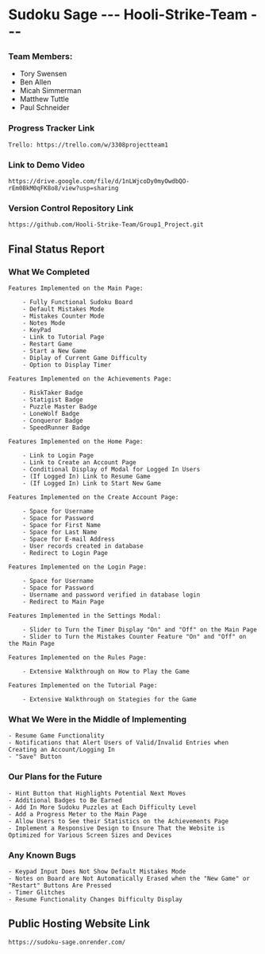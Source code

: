 # Sudoku Sage  --- Hooli-Strike-Team --- # 

### Team Members:

* Tory Swensen 
* Ben Allen 
* Micah Simmerman 
* Matthew Tuttle
* Paul Schneider

### Progress Tracker Link 
    Trello: https://trello.com/w/3308projectteam1
    
    
### Link to Demo Video 
    https://drive.google.com/file/d/1nLWjcoDy0myOwdbQO-rEm0BkM0qFK8o8/view?usp=sharing
    

### Version Control Repository Link 
    https://github.com/Hooli-Strike-Team/Group1_Project.git
    
    
## Final Status Report


### What We Completed ###

    Features Implemented on the Main Page:
    
        - Fully Functional Sudoku Board 
        - Default Mistakes Mode
        - Mistakes Counter Mode 
        - Notes Mode 
        - KeyPad 
        - Link to Tutorial Page
        - Restart Game 
        - Start a New Game  
        - Diplay of Current Game Difficulty 
        - Option to Display Timer 
        
    Features Implemented on the Achievements Page:
    
        - RiskTaker Badge 
        - Statigist Badge
        - Puzzle Master Badge 
        - LoneWolf Badge 
        - Conqueror Badge 
        - SpeedRunner Badge
        
    Features Implemented on the Home Page:
    
        - Link to Login Page
        - Link to Create an Account Page
        - Conditional Display of Modal for Logged In Users
        - (If Logged In) Link to Resume Game
        - (If Logged In) Link to Start New Game 
        
    Features Implemented on the Create Account Page:
        
        - Space for Username 
        - Space for Password
        - Space for First Name 
        - Space for Last Name 
        - Space for E-mail Address
        - User records created in database
        - Redirect to Login Page
        
    Features Implemented on the Login Page: 
        
        - Space for Username 
        - Space for Password 
        - Username and password verified in database login
        - Redirect to Main Page
        
    Features Implemented in the Settings Modal:
        
        - Slider to Turn the Timer Display "On" and "Off" on the Main Page
        - Slider to Turn the Mistakes Counter Feature "On" and "Off" on the Main Page
        
    Features Implemented on the Rules Page: 
        
        - Extensive Walkthrough on How to Play the Game 
        
    Features Implemented on the Tutorial Page:
        
        - Extensive Walkthrough on Stategies for the Game
        
    
### What We Were in the Middle of Implementing ### 

    - Resume Game Functionality 
    - Notifications that Alert Users of Valid/Invalid Entries when Creating an Account/Logging In 
    - "Save" Button 


### Our Plans for the Future ### 

    - Hint Button that Highlights Potential Next Moves 
    - Additional Badges to Be Earned 
    - Add In More Sudoku Puzzles at Each Difficulty Level 
    - Add a Progress Meter to the Main Page
    - Allow Users to See their Statistics on the Achievements Page
    - Implement a Responsive Design to Ensure That the Website is Optimized for Various Screen Sizes and Devices
    
    
### Any Known Bugs ### 

    - Keypad Input Does Not Show Default Mistakes Mode
    - Notes on Board are Not Automatically Erased when the "New Game" or "Restart" Buttons Are Pressed
    - Timer Glitches 
    - Resume Functionality Changes Difficulty Display 


## Public Hosting Website Link 

    https://sudoku-sage.onrender.com/
                      
    
    
    
